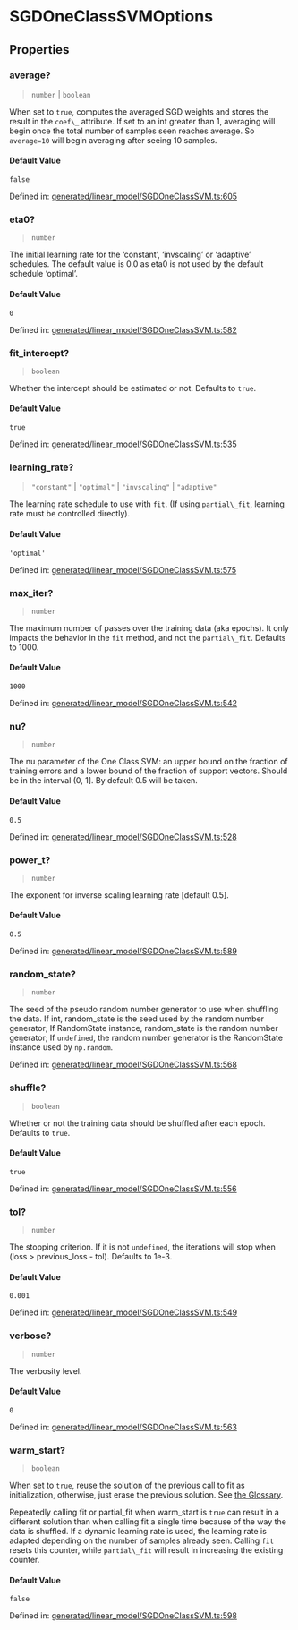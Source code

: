 # SGDOneClassSVMOptions

## Properties

### average?

> `number` \| `boolean`

When set to `true`, computes the averaged SGD weights and stores the result in the `coef\_` attribute. If set to an int greater than 1, averaging will begin once the total number of samples seen reaches average. So `average=10` will begin averaging after seeing 10 samples.

#### Default Value

`false`

Defined in:  [generated/linear\_model/SGDOneClassSVM.ts:605](https://github.com/transitive-bullshit/scikit-learn-ts/blob/b59c1ff/packages/sklearn/src/generated/linear_model/SGDOneClassSVM.ts#L605)

### eta0?

> `number`

The initial learning rate for the ‘constant’, ‘invscaling’ or ‘adaptive’ schedules. The default value is 0.0 as eta0 is not used by the default schedule ‘optimal’.

#### Default Value

`0`

Defined in:  [generated/linear\_model/SGDOneClassSVM.ts:582](https://github.com/transitive-bullshit/scikit-learn-ts/blob/b59c1ff/packages/sklearn/src/generated/linear_model/SGDOneClassSVM.ts#L582)

### fit\_intercept?

> `boolean`

Whether the intercept should be estimated or not. Defaults to `true`.

#### Default Value

`true`

Defined in:  [generated/linear\_model/SGDOneClassSVM.ts:535](https://github.com/transitive-bullshit/scikit-learn-ts/blob/b59c1ff/packages/sklearn/src/generated/linear_model/SGDOneClassSVM.ts#L535)

### learning\_rate?

> `"constant"` \| `"optimal"` \| `"invscaling"` \| `"adaptive"`

The learning rate schedule to use with `fit`. (If using `partial\_fit`, learning rate must be controlled directly).

#### Default Value

`'optimal'`

Defined in:  [generated/linear\_model/SGDOneClassSVM.ts:575](https://github.com/transitive-bullshit/scikit-learn-ts/blob/b59c1ff/packages/sklearn/src/generated/linear_model/SGDOneClassSVM.ts#L575)

### max\_iter?

> `number`

The maximum number of passes over the training data (aka epochs). It only impacts the behavior in the `fit` method, and not the `partial\_fit`. Defaults to 1000.

#### Default Value

`1000`

Defined in:  [generated/linear\_model/SGDOneClassSVM.ts:542](https://github.com/transitive-bullshit/scikit-learn-ts/blob/b59c1ff/packages/sklearn/src/generated/linear_model/SGDOneClassSVM.ts#L542)

### nu?

> `number`

The nu parameter of the One Class SVM: an upper bound on the fraction of training errors and a lower bound of the fraction of support vectors. Should be in the interval (0, 1\]. By default 0.5 will be taken.

#### Default Value

`0.5`

Defined in:  [generated/linear\_model/SGDOneClassSVM.ts:528](https://github.com/transitive-bullshit/scikit-learn-ts/blob/b59c1ff/packages/sklearn/src/generated/linear_model/SGDOneClassSVM.ts#L528)

### power\_t?

> `number`

The exponent for inverse scaling learning rate \[default 0.5\].

#### Default Value

`0.5`

Defined in:  [generated/linear\_model/SGDOneClassSVM.ts:589](https://github.com/transitive-bullshit/scikit-learn-ts/blob/b59c1ff/packages/sklearn/src/generated/linear_model/SGDOneClassSVM.ts#L589)

### random\_state?

> `number`

The seed of the pseudo random number generator to use when shuffling the data. If int, random\_state is the seed used by the random number generator; If RandomState instance, random\_state is the random number generator; If `undefined`, the random number generator is the RandomState instance used by `np.random`.

Defined in:  [generated/linear\_model/SGDOneClassSVM.ts:568](https://github.com/transitive-bullshit/scikit-learn-ts/blob/b59c1ff/packages/sklearn/src/generated/linear_model/SGDOneClassSVM.ts#L568)

### shuffle?

> `boolean`

Whether or not the training data should be shuffled after each epoch. Defaults to `true`.

#### Default Value

`true`

Defined in:  [generated/linear\_model/SGDOneClassSVM.ts:556](https://github.com/transitive-bullshit/scikit-learn-ts/blob/b59c1ff/packages/sklearn/src/generated/linear_model/SGDOneClassSVM.ts#L556)

### tol?

> `number`

The stopping criterion. If it is not `undefined`, the iterations will stop when (loss > previous\_loss - tol). Defaults to 1e-3.

#### Default Value

`0.001`

Defined in:  [generated/linear\_model/SGDOneClassSVM.ts:549](https://github.com/transitive-bullshit/scikit-learn-ts/blob/b59c1ff/packages/sklearn/src/generated/linear_model/SGDOneClassSVM.ts#L549)

### verbose?

> `number`

The verbosity level.

#### Default Value

`0`

Defined in:  [generated/linear\_model/SGDOneClassSVM.ts:563](https://github.com/transitive-bullshit/scikit-learn-ts/blob/b59c1ff/packages/sklearn/src/generated/linear_model/SGDOneClassSVM.ts#L563)

### warm\_start?

> `boolean`

When set to `true`, reuse the solution of the previous call to fit as initialization, otherwise, just erase the previous solution. See [the Glossary](../../glossary.html#term-warm_start).

Repeatedly calling fit or partial\_fit when warm\_start is `true` can result in a different solution than when calling fit a single time because of the way the data is shuffled. If a dynamic learning rate is used, the learning rate is adapted depending on the number of samples already seen. Calling `fit` resets this counter, while `partial\_fit` will result in increasing the existing counter.

#### Default Value

`false`

Defined in:  [generated/linear\_model/SGDOneClassSVM.ts:598](https://github.com/transitive-bullshit/scikit-learn-ts/blob/b59c1ff/packages/sklearn/src/generated/linear_model/SGDOneClassSVM.ts#L598)
